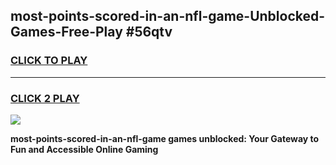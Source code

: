 
## most-points-scored-in-an-nfl-game-Unblocked-Games-Free-Play #56qtv
<h3>
<a href="https://us.freeplayer.one?title=most-points-scored-in-an-nfl-game&ref=9M">CLICK TO PLAY</a></h3>
<hr>

<h3>
<a href="https://us.freeplayer.one?title=most-points-scored-in-an-nfl-game&ref=9M">CLICK 2 PLAY</a>
  
</h3>

<a href="https://us.freeplayer.one?title=most-points-scored-in-an-nfl-game&ref=9M"><img src="https://clearcache.store/games.png"></a>


**most-points-scored-in-an-nfl-game games unblocked: Your Gateway to Fun and Accessible Online Gaming**
